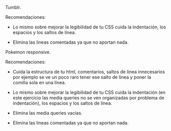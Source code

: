 Tumblr.

Recomendaciones:

- Lo mismo sobre mejorar la legibilidad de tu CSS cuida la indentación, los espacios y los saltos de línea.

- Elimina las lineas comentadas ya que no aportan nada.

Pokemon responsive.

Recomendaciones:

- Cuida la estructura de tu html, comentarios, saltos de linea innecesarios por ejemplo se ve un poco raro tener ese salto de linea y poner la comilla sola en una línea.

 <main class="container
    ">

- Lo mismo sobre mejorar la legibilidad de tu CSS cuida la indentación (en este ejercicio las media queries no se ven organizadas por problema de indentación), los espacios y los saltos de línea.

- Elimina las media queries vacias.

- Elimina las lineas comentadas ya que no aportan nada.
